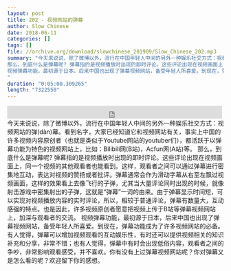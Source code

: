 ```yaml
---
layout: post
title: 202 - 视频网站的弹幕
author: Slow Chinese
date: 2018-06-11
categories: []
tags: []
file: //archive.org/download/slowchinese_201909/Slow_Chinese_202.mp3
summary: "今天来说说，除了微博以外，流行在中国年轻人中间的另外一种娱乐社交方式：视频网站的弹(dàn)幕。看到名字，大家已经知道它和视频网站有关，事实上中国的许多视频内容原创者（也就是类似于Youtube网站的youtuber们），都活跃于以弹幕功能为特色的视频网站上，比如：Bilibili网(B站)，Acfun网(A站)等。
那么，到底什么是弹幕呢? 弹幕指的是视频播放时出现的即时评论。这些评论出现在视频画面上，同一个视频的其他观看者也能看到。这样，观看者之间可以通过弹幕进行密集地互动，表达对视频的赞扬或者批评。弹幕通常会作为滑动字幕从右至左飘过视频画面，这样的效果看上去像飞行的子弹，尤其当大量评论同时出现的时候，就像射击游戏中密集射出的子弹，这就是“弹幕”一词的由来。由于弹幕显示时间短，可以实现对视频播放内容的实时评论，所以，相较于普通评论，弹幕有数量大，互动感强的特点。也是因此，许多视频原创者愿意把视频上传于B站等弹幕视频网站上，加深与观看者的交流。
视频弹幕功能，最初源于日本，后来中国也出现了弹幕视频网站，备受年轻人所喜爱。到现在，弹幕功能成为了许多视频网站的必备。有人觉得，弹幕可以增加视频观看的互动娱乐性，有时还可以提供视频相关的知识补充和分享，非常不错；也有人觉得，弹幕中有时会出现低俗内容，观看者之间的争吵，非常影响观看感受，并不喜欢。你有没有上过弹幕视频网站呢？你对弹幕又是怎么看的呢？欢迎留下你的感想。
"
duration: "0:05:00.309265"
length: "7322550"
---
```


<iframe src="https://archive.org/embed/slowchinese_201909/Slow_Chinese_202.mp3" width="500" height="30" frameborder="0" webkitallowfullscreen="true" mozallowfullscreen="true" allowfullscreen></iframe>
今天来说说，除了微博以外，流行在中国年轻人中间的另外一种娱乐社交方式：视频网站的弹(dàn)幕。看到名字，大家已经知道它和视频网站有关，事实上中国的许多视频内容原创者（也就是类似于Youtube网站的youtuber们），都活跃于以弹幕功能为特色的视频网站上，比如：Bilibili网(B站)，Acfun网(A站)等。
那么，到底什么是弹幕呢? 弹幕指的是视频播放时出现的即时评论。这些评论出现在视频画面上，同一个视频的其他观看者也能看到。这样，观看者之间可以通过弹幕进行密集地互动，表达对视频的赞扬或者批评。弹幕通常会作为滑动字幕从右至左飘过视频画面，这样的效果看上去像飞行的子弹，尤其当大量评论同时出现的时候，就像射击游戏中密集射出的子弹，这就是“弹幕”一词的由来。由于弹幕显示时间短，可以实现对视频播放内容的实时评论，所以，相较于普通评论，弹幕有数量大，互动感强的特点。也是因此，许多视频原创者愿意把视频上传于B站等弹幕视频网站上，加深与观看者的交流。
视频弹幕功能，最初源于日本，后来中国也出现了弹幕视频网站，备受年轻人所喜爱。到现在，弹幕功能成为了许多视频网站的必备。有人觉得，弹幕可以增加视频观看的互动娱乐性，有时还可以提供视频相关的知识补充和分享，非常不错；也有人觉得，弹幕中有时会出现低俗内容，观看者之间的争吵，非常影响观看感受，并不喜欢。你有没有上过弹幕视频网站呢？你对弹幕又是怎么看的呢？欢迎留下你的感想。
